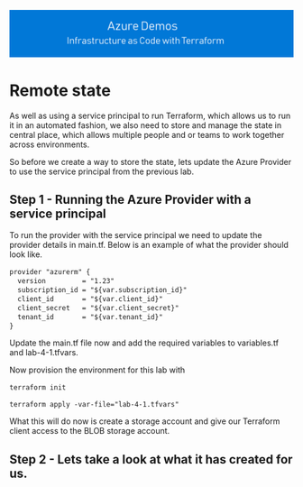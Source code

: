 [![infra as code with Terraform](/docs/images/banner.png)](/README.md)

# Remote state

As well as using a service principal to run Terraform, which allows us to run it in an automated fashion, we also need to store and manage the state in central place, which allows multiple people and or teams to work together across environments.

So before we create a way to store the state, lets update the Azure Provider to use the service principal from the previous lab.

## Step 1 - Running the Azure Provider with a service principal

To run the provider with the service principal we need to update the provider details in main.tf. Below is an example of what the provider should look like.

```
provider "azurerm" {
  version         = "1.23"
  subscription_id = "${var.subscription_id}"
  client_id       = "${var.client_id}"
  client_secret   = "${var.client_secret}"
  tenant_id       = "${var.tenant_id}"
}
```

Update the main.tf file now and add the required variables to variables.tf and lab-4-1.tfvars.

Now provision the environment for this lab with

```
terraform init
```

```
terraform apply -var-file="lab-4-1.tfvars"
```

What this will do now is create a storage account and give our Terraform client access to the BLOB storage account.

## Step 2 - Lets take a look at what it has created for us.

